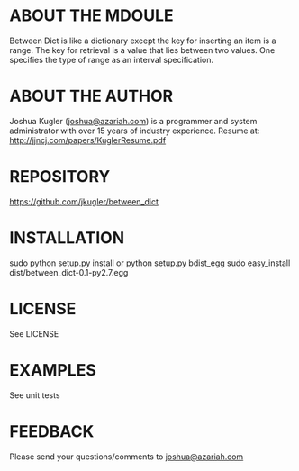 ABOUT THE MDOULE
================
Between Dict is like a dictionary except the key for inserting an item is a
range. The key for retrieval is a value that lies between two values.
One specifies the type of range as an interval specification.

ABOUT THE AUTHOR
================
Joshua Kugler (joshua@azariah.com) is a programmer and system administrator
with over 15 years of industry experience.
Resume at: http://jjncj.com/papers/KuglerResume.pdf


REPOSITORY
==========
https://github.com/jkugler/between_dict

INSTALLATION
============
sudo python setup.py install
or
python setup.py bdist_egg
sudo easy_install dist/between_dict-0.1-py2.7.egg

LICENSE
=======
See LICENSE

EXAMPLES
========
See unit tests

FEEDBACK
========
Please send your questions/comments to joshua@azariah.com
